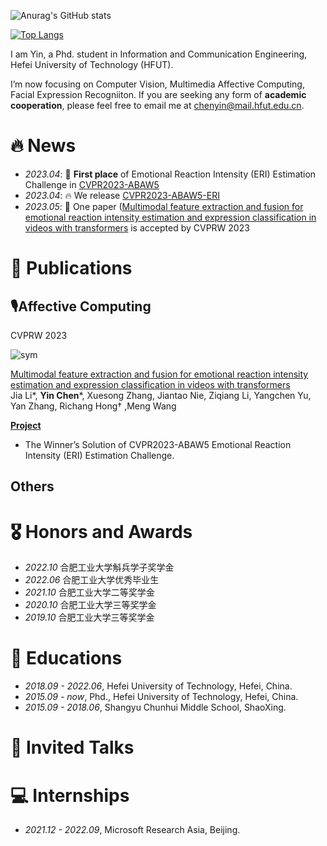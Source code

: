 
<!---
cyinen/cyinen is a ✨ special ✨ repository because its `README.md` (this file) appears on your GitHub profile.
You can click the Preview link to take a look at your changes.
--->
![Anurag's GitHub stats](https://github-readme-stats.vercel.app/api?username=cyinen&show_icons=true&theme=transparent&count_private=true)

[![Top Langs](https://github-readme-stats.vercel.app/api/top-langs/?username=cyinen&layout=compact&theme=transparent)](https://github.com/anuraghazra/github-readme-stats)


I am Yin, a Phd. student in Information and Communication Engineering, Hefei University of Technology (HFUT).

I’m now focusing on Computer Vision, Multimedia Affective Computing, Facial Expression Recogniiton. If you are seeking any form of **academic cooperation**, please feel free to email me at [chenyin@mail.hfut.edu.cn](mailto:chenyin@mail.hfut.edu.cn).

# 🔥 News

- _2023.04_: 🎉 **First place** of Emotional Reaction Intensity (ERI) Estimation Challenge in [CVPR2023-ABAW5](https://ibug.doc.ic.ac.uk/resources/cvpr-2023-5th-abaw/)
- _2023.04_: 🔥 We release [CVPR2023-ABAW5-ERI](https://github.com/cyinen/CVPR2023-ABAW5-ERI)
- _2023.05_: 🎉 One paper ([Multimodal feature extraction and fusion for emotional reaction intensity estimation and expression classification in videos with transformers](https://openaccess.thecvf.com/content/CVPR2023W/ABAW/html/Li_Multimodal_Feature_Extraction_and_Fusion_for_Emotional_Reaction_Intensity_Estimation_CVPRW_2023_paper.html) is accepted by CVPRW 2023

# 📝 Publications

## 🎙Affective Computing

CVPRW 2023

![sym](https://cyinen.github.io/images/9cf7ac3f5368cecc527d73fafd59eb2.png)

[Multimodal feature extraction and fusion for emotional reaction intensity estimation and expression classification in videos with transformers](https://papers.nips.cc/paper/8580-fastspeech-fast-robust-and-controllable-text-to-speech.pdf)  
Jia Li*, **Yin Chen***, Xuesong Zhang, Jiantao Nie, Ziqiang Li, Yangchen Yu, Yan Zhang, Richang Hong† ,Meng Wang

[**Project**](https://github.com/cyinen/CVPR2023-ABAW5-ERI)

- The Winner’s Solution of CVPR2023-ABAW5 Emotional Reaction Intensity (ERI) Estimation Challenge.

## Others

# 🎖 Honors and Awards

- _2022.10_ 合肥工业大学斛兵学子奖学金
- _2022.06_ 合肥工业大学优秀毕业生
- _2021.10_ 合肥工业大学二等奖学金
- _2020.10_ 合肥工业大学三等奖学金
- _2019.10_ 合肥工业大学三等奖学金

# 📖 Educations

- _2018.09 - 2022.06_, Hefei University of Technology, Hefei, China.
- _2015.09 - now_, Phd., Hefei University of Technology, Hefei, China.
- _2015.09 - 2018.06_, Shangyu Chunhui Middle School, ShaoXing.

# 💬 Invited Talks

# 💻 Internships

- _2021.12 - 2022.09_, Microsoft Research Asia, Beijing.
